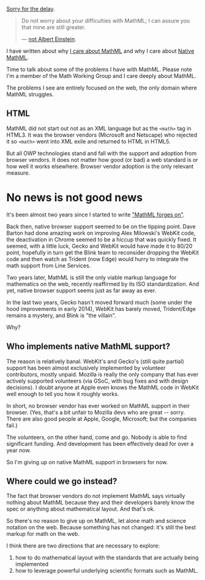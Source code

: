 [Sorry for the delay](/0169).


> Do not worry about your difficulties with MathML; I can assure you that mine are still greater.
>
> — [not Albert Einstein](http://en.wikiquote.org/wiki/Albert_Einstein#1940s).

I have written about why [I care about MathML](http://www.peterkrautzberger.org/0175/) and why I care about [Native MathML](http://www.peterkrautzberger.org/0176/).

Time to talk about some of the problems I have with MathML.  Please note I'm a member of the Math Working Group and I care deeply about MathML.

The problems I see are entirely focused on the web, the only domain where MathML struggles.

## HTML

MathML did not start out not as an XML language but as the `<math>` tag in HTML3. It was the browser vendors (Microsoft and Netscape) who rejected it so `<math>` went into XML exile and returned to HTML in HTML5.

But all OWP technologies stand and fall with the support and adoption from browser vendors. It does not matter how good (or bad) a web standard is or how well it works elsewhere. Browser vendor adoption is the only relevant measure.

# No news is not good news

It's been almost two years since I started to write ["MathML forges on"](http://radar.oreilly.com/2013/11/mathml-forges-on.html).

Back then, native browser support seemed to be on the tipping point. Dave Barton had done amazing work on improving Alex Milowski's WebKit code, the deactivation in Chrome seemed to be a hiccup that was quickly fixed. It seemed, with a little luck, Gecko and WebKit would have made it to 80/20 point, hopefully in turn get the Blink team to reconsider dropping the WebKit code and then watch as Trident (now Edge) would hurry to integrate the math support from Line Services.

Two years later, MathML is still the only viable markup language for mathematics on the web, recently reaffirmed by its ISO standardization. And yet, native browser support seems just as far away as ever.

In the last two years, Gecko hasn't moved forward much (some under the hood improvements in early 2014), WebKit has barely moved, Trident/Edge remains a mystery, and Blink is "the villain".

Why?

## Who implements native MathML support?

The reason is relatively banal. WebKit's and Gecko's (still quite partial) support has been almost exclusively implemented by volunteer contributors, mostly unpaid. Mozilla is really the only company that has ever actively supported volunteers (via GSoC, with bug fixes and with design decisions). I doubt anyone at Apple even knows the MathML code in WebKit well enough to tell you how it roughly works.

In short, no browser vendor has ever worked on MathML support in their browser. (Yes, that's a bit unfair to Mozilla devs who are great -- sorry. There are also good people at Apple, Google, Microsoft; but the companies fail.)

The volunteers, on the other hand, come and go. Nobody is able to find significant funding. And development has been effectively dead for over a year now.

So I'm giving up on native MathML support in browsers for now.

## Where could we go instead?

The fact that browser vendors do not implement MathML says virtually nothing about MathML because they and their developers barely know the spec or anything about mathematical layout. And that's ok.

So there's no reason to give up on MathML, let alone math and science notation on the web. Because something has not changed: it's still the best markup for math on the web.

I think there are two directions that are necessary to explore:

1) how to do mathematical layout with the standards that are actually being implemented
2) how to leverage powerful underlying scientific formats such as MathML.
